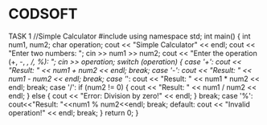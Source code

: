 # CODSOFT
TASK 1
//Simple Calculator
#include <iostream>
using namespace std;
int main() {
    int num1, num2;
    char operation;
    cout << "Simple Calculator" << endl;
    cout << "Enter two numbers: ";
    cin >> num1 >> num2;
    cout << "Enter the operation (+, -, *, /, %): ";
    cin >> operation;
    switch (operation) {
        case '+':
            cout << "Result: " << num1 + num2 << endl;
            break;
        case '-':
            cout << "Result: " << num1 - num2 << endl;
            break;
        case '*':
            cout << "Result: " << num1 * num2 << endl;
            break;
        case '/':
            if (num2 != 0) {
                cout << "Result: " << num1 / num2 << endl;
            } else {
                cout << "Error: Division by zero!" << endl;
            }
            break;
        case '%':
            cout<<"Result: "<<num1 % num2<<endl;
            break;
        default:
            cout << "Invalid operation!" << endl;
            break;
    }
    return 0;
}



